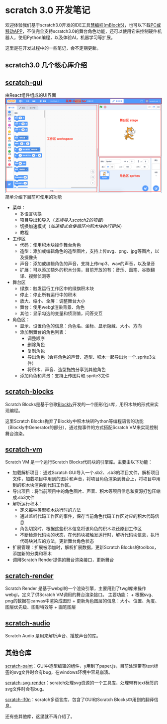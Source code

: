 # scratch 3.0 开发笔记

欢迎体验我们基于scratch3.0开发的IDE工具[慧编程(mBlock5)](https://ide.makeblock.com/#/)，也可以下载[PC或移动APP](http://www.mblock.cc/zh-home/software/?noredirect=zh-CN)，不仅完全支持scratch3.0的舞台角色功能，还可以使用它来控制硬件机器人，使用Python编程，以及体验AI，机器学习等扩展。

这里是在开发过程中的一些笔记，会不定期更新。

## scratch3.0 几个核心库介绍

## [scratch-gui](https://github.com/LLK/scratch-gui)

由React组件组成的UI界面
<img src='./scratch3.0.png'/>
简单介绍下目前可使用的功能
+ 菜单：
    + 多语言切换
    + 项目导出和导入（*支持导入scatch2的项目*）
    + 切换加速模式（*加速模式会使循环内积木块执行更快*）
    + 教程
+ 工作区
    + 代码：使用积木块操作舞台角色
    + 造型：添加或编辑角色的造型图片，支持上传svg、png、jpg等图片，以及摄像头
    + 声音：添加或编辑角色的声音，支持上传mp3、wav的声音，以及录音
    + 扩展：可以添加额外的积木分类，目前开放的有：音乐、画笔、谷歌翻译、视频侦测等
+ 舞台区
    + 绿旗：触发运行工作区中的绿旗积木块
    + 停止：停止所有运行中的积木
    + 放大、缩小、全屏：调整舞台大小
    + 舞台：使用webgl渲染背景、角色
    + 其他：显示勾选的变量和侦测值，问答交互
+ 角色区：
    + 显示、设置角色的信息：角色名、坐标、显示隐藏、大小、方向
    + 添加到舞台的角色列表：
        + 调整顺序
        + 删除角色
        + 复制角色
        + 导出角色（会将角色的声音、造型、积木一起导出为一个.sprite3文件）
        + 将积木、声音、造型拖拽分享到其他角色
    + 添加角色和背景：支持上传图片和.sprite3文件



## [scratch-blocks](https://github.com/LLK/scratch-blocks)

Scratch Blocks是基于谷歌[Blockly](https://github.com/google/blockly)开发的一个图形化js库，用积木块的形式来实现编程。

这里Scratch Blocks抛弃了Blockly中积木块转Python等编程语言的功能（Blockly中Generator的部分），通过抛事件的方式搭配Scratch VM来实现控制舞台渲染。

## [scratch-vm](https://github.com/LLK/scratch-vm)

Scratch VM 是一个运行Scratch Blocks代码块的引擎库。主要由以下功能：

+ 加载解析项目：通过Scratch GUI导入一个.sb2、.sb3的项目文件，解析项目文件，加载项目中用到的图片和声音，将项目角色渲染到舞台上，将项目中用到的积木块渲染到代码工作区。
+ 导出项目：将当前项目中的角色图片、声音、积木等项目信息和资源打包压缩成.sb3文件
+ 解析运行积木：
    + 定义每种类型积木执行时的方法
    + 通过监听代码工作区的事件，保存当前角色代码工作区对应的积木代码信息
    + 角色切换时，根据这些积木信息将该角色的积木块还原到工作区
    + 不断检测代码块的状态，在代码块被触发运行时，解析代码块信息，执行代码块对应的方法，更新舞台角色状态
+ 扩展管理：扩展被添加时，解析扩展数据，更新Scratch Blocks的toolbox，添加新的分类和积木
+ 调用Scratch Render提供的舞台渲染接口，更新舞台

## [scratch-render](https://github.com/LLK/scratch-render)

Scratch Render 是基于webgl的一个渲染引擎，主要用到了twgl库来操作webgl，定义了供Scratch VM调用的舞台渲染接口。
主要功能：
    + 根据svg、png的数据在canvas中渲染成图形
    + 更新角色图层的信息：大小、位置、角度、图层优先级、图形特效等
    + 画笔图层

## [scratch-audio](https://github.com/LLK/scratch-audio)

Scratch Audio 是用来解析声音、播放声音的库。

## 其他仓库
[scratch-paint](https://github.com/LLK/scratch-paint)：GUI中造型编辑的组件，y用到了paper.js，目前处理带有text标签的svg文件时会有bug，在windows环境中容易崩溃。

[scratch-svg-render](https://github.com/LLK/scratch-svg-render)：scratch处理svg资源的一个工具库，处理带有text标签的svg文件时会有bug。

[scratch-i10n](https://github.com/LLK/scratch-i10n)：scratch多语言库，包含了GUI和Scratch Blocks中用到的翻译信息。


还有些其他库，这里就不再介绍了。
